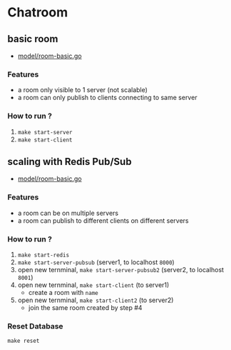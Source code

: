 # Chatroom

## basic room
- [model/room-basic.go](./model/room-basic.go)
### Features
- a room only visible to 1 server (not scalable)
- a room can only publish to clients connecting to same server

### How to run ?
1. `make start-server`
2. `make start-client`


## scaling with Redis Pub/Sub
- [model/room-basic.go](./model/room-pubsub.go)
### Features
- a room can be on multiple servers
- a room can publish to different clients on different servers

### How to run ?
1. `make start-redis` 
2. `make start-server-pubsub` (server1, to localhost `8000`)
3. open new ternminal, `make start-server-pubsub2` (server2, to localhost `8001`)
4. open new ternminal, `make start-client` (to server1)
    - create a room with `name`
5. open new ternminal, `make start-client2` (to server2)
    - join the same room created by step #4

### Reset Database 
`make reset`